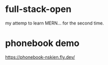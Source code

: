# full-stack-open

my attemp to learn MERN... for the second time.

# phonebook demo

https://phonebook-nskien.fly.dev/
